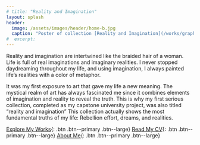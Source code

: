 ```yaml
---
# title: "Reality and Imagination"
layout: splash
header:
  image: /assets/images/header/home-b.jpg
  caption: "Poster of collection [Reality and Imagination](/works/graphic)"
#  excerpt:
---
```

Reality and imagination are intertwined like the braided hair of a woman. Life is full of real imaginations and imaginary realities. I never stopped daydreaming throughout my life, and using imagination, I always painted life’s realities with a color of metaphor.  

It was my first exposure to art that gave my life a new meaning. The mystical realm of art has always fascinated me since it combines elements of imagination and reality to reveal the truth. This is why my first serious collection, completed as my capstone university project, was also titled “reality and imagination” This collection actually shows the most fundamental truths of my life: Rebellion effort, dreams, and realities.

[Explore My Works](/works/){: .btn .btn--primary .btn--large}
[Read My CV](/cv/){: .btn .btn--primary .btn--large}
[About Me](/about/){: .btn .btn--primary .btn--large}
